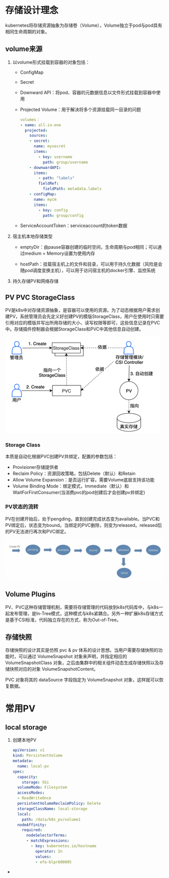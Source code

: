# 存储设计理念

kubernetes将存储资源抽象为存储卷（Volume），Volume独立于pod与pod具有相同生命周期的对象。



## volume来源

1. 以volume形式挂载到容器的对象包括：

   * ConfigMap

   * Secret

   * Downward API：将pod、容器的元数据信息以文件形式挂载到容器中使用

   * Projected Volume：用于解决将多个资源挂载同一目录的问题

     ```yaml
     volumes：
     - name: all-in-one
       projected:
         sources:
         - secret:
           name: mysecret
           items:
             - key: username
               path: group/username
         - downwardAPI:
           items:
             - path: "labels"
             fieldRef:
               fieldPath: metadata.labels
         - configMap:
           name: mycm
           items:
             - key: config
               path: group/config
     ```

   *  ServiceAccountToken：serviceaccount的token数据

2. 宿主机本地存储类型

   * emptyDir：由pause容器创建的临时空间，生命周期与pod相同；可以通过medium = Memory设置为使用内存

   * hostPath：挂载宿主机上的文件和目录，可以用于持久化数据（风险是会随pod调度变换主机），可以用于访问宿主机的docker引擎、监控系统

3. 持久存储PV和网络存储



## PV PVC StorageClass

PV是k8s中对存储资源抽象，是容器可以使用的资源。为了动态根据用户需求创建PV，系统管理员会先定义好创建PV的模版StorageClass，用户在使用时只需要引用对应的模版并写出所用存储的大小、读写权限等即可，这些信息记录在PVC中。存储插件控制器会根据StorageClass和PVC中其他信息自动创建。

<img src="../pics/PV PVC.png" alt="Screen Shot 2022-06-03 at 18.42.24" style="zoom:50%;" />

### Storage Class

本质是自动化根据PVC创建PV并绑定，配置的参数包括：

* Provisioner存储提供者
* Reclaim Policy：资源回收策略，包括Delete（默认）和Retain
* Allow Volume Expansion：是否运行扩容，需要Volume底层支持该功能
* Volume Binding Mode：绑定模式，Immediate（默认）和WaitForFirstConsumer(当消费pvc的pod创建后才会创建pv并绑定)

### PV状态的流转

PV在创建开始后，处于pengding，直到创建完成状态变为available。当PVC和PV绑定后，状态变为bound。当绑定的PVC删除，则变为released。released后的PV无法进行再次和PVC绑定。

<img src="../pics/image-20220211164252493.png" alt="image-20220211164252493" style="zoom: 50%;" />



## Volume Plugins

PV、PVC这种存储管理机制，需要将存储管理的代码放到k8s代码库中，与k8s一起发布管理，是In-Tree模式，这种模式与k8s紧耦合。另外一种扩展k8s存储方式是基于CSI标准，代码独立存在的方式，称为Out-of-Tree。



## 存储快照

存储快照的设计其实是仿照 pvc & pv 体系的设计思想。当用户需要存储快照的功能时，可以通过 VolumeSnapshot 对象来声明，并指定相应的 VolumeSnapshotClass 对象，之后由集群中的相关组件动态生成存储快照以及存储快照对应的对象 VolumeSnapshotContent。

PVC 对象将其的 dataSource 字段指定为 VolumeSnapshot 对象，这样就可以恢复数据。

























# 常用PV

## local storage

1. 创建本地PV

   ```yaml
   apiVersion: v1
   kind: PersistentVolume
   metadata:
     name: local-pv
   spec:
     capacity:
       storage: 5Gi
     volumeMode: Filesystem
     accessModes:
     - ReadWriteOnce
     persistentVolumeReclaimPolicy: Delete
     storageClassName: local-storage
     local:
       path: /data/k8s_pv/volume1
     nodeAffinity:
       required:
         nodeSelectorTerms:
         - matchExpressions:
           - key: kubernetes.io/hostname
             operator: In
             values:
             - efa-blpr600005
   ```

* 
